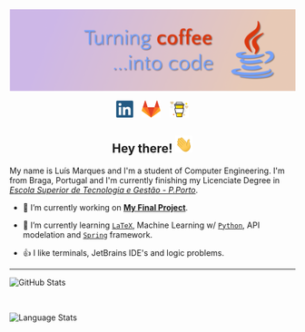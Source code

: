 <img src="assets/MyBannerLight.png"/>
<p></p>
<p align="center">
<a href="https://www.linkedin.com/in/luismarques99/"><img height="30" src="assets/linkedin-logo.png"></a>
&nbsp;&nbsp;
<a href="https://gitlab.com/LuisMarques99"><img height="30" src="assets/gitlab-logo.png"></a>
&nbsp;&nbsp;
<a href="https://www.buymeacoffee.com/LuisMarques99"><img height="30" src="assets/buymeacoffee-logo.png"></a>
</p>

<h2 align='center'>Hey there!
<img src="assets/wave.gif" height="30px"/>
</h2>

<!-- ## Hey there! <img src="assets/wave.gif" height="30px"/> -->

My name is Luís Marques and I'm a student of Computer Engineering. I'm from Braga, Portugal and I'm currently finishing my Licenciate Degree in [*Escola Superior de Tecnologia e Gestão - P.Porto*](https://www.estg.ipp.pt/).

- 🔭 I’m currently working on [**My Final Project**](https://github.com/LuisMarques99/ProjetoFinal).
<!-- -  -->
- 🌱 I’m currently learning [`LaTeX`](https://www.latex-project.org/), Machine Learning w/ [`Python`](https://www.python.org/), API modelation and [`Spring`](https://spring.io/) framework.
<!-- -  -->
- 👍 I like terminals, JetBrains IDE's and logic problems.

<!-- - 👯 I’m looking to collaborate on ... -->
<!-- - 🤔 I’m looking for help with ... -->
<!-- - 💬 Ask me about ... -->
<!-- - 📫 How to reach me: ... -->
<!-- - 😄 Pronouns: ... -->
<!-- - ⚡ Fun fact: ... -->

---

<img alt="GitHub Stats" src="https://github-readme-stats.vercel.app/api?username=LuisMarques99&show_icons=true&hide_border=true&theme=buefy" />

&nbsp;

<img alt="Language Stats" src="https://github-readme-stats.vercel.app/api/top-langs/?username=LuisMarques99&layout=compact&hide_border=true&theme=buefy" />

